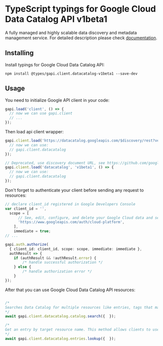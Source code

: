 # TypeScript typings for Google Cloud Data Catalog API v1beta1

A fully managed and highly scalable data discovery and metadata management service. 
For detailed description please check [documentation](https://cloud.google.com/data-catalog/docs/).

## Installing

Install typings for Google Cloud Data Catalog API:

```
npm install @types/gapi.client.datacatalog-v1beta1 --save-dev
```

## Usage

You need to initialize Google API client in your code:

```typescript
gapi.load('client', () => {
  // now we can use gapi.client
  // ...
});
```

Then load api client wrapper:

```typescript
gapi.client.load('https://datacatalog.googleapis.com/$discovery/rest?version=v1beta1', () => {
  // now we can use:
  // gapi.client.datacatalog
});
```

```typescript
// Deprecated, use discovery document URL, see https://github.com/google/google-api-javascript-client/blob/master/docs/reference.md#----gapiclientloadname----version----callback--
gapi.client.load('datacatalog', 'v1beta1', () => {
  // now we can use:
  // gapi.client.datacatalog
});
```

Don't forget to authenticate your client before sending any request to resources:

```typescript
// declare client_id registered in Google Developers Console
var client_id = '',
  scope = [
      // See, edit, configure, and delete your Google Cloud data and see the email address for your Google Account.
      'https://www.googleapis.com/auth/cloud-platform',
    ],
    immediate = true;
// ...

gapi.auth.authorize(
  { client_id: client_id, scope: scope, immediate: immediate },
  authResult => {
    if (authResult && !authResult.error) {
        /* handle successful authorization */
    } else {
        /* handle authorization error */
    }
});
```

After that you can use Google Cloud Data Catalog API resources: <!-- TODO: make this work for multiple namespaces -->

```typescript

/*
Searches Data Catalog for multiple resources like entries, tags that match a query. This is a custom method (https://cloud.google.com/apis/design/custom_methods) and does not return the complete resource, only the resource identifier and high level fields. Clients can subsequently call `Get` methods. Note that Data Catalog search queries do not guarantee full recall. Query results that match your query may not be returned, even in subsequent result pages. Also note that results returned (and not returned) can vary across repeated search queries. See [Data Catalog Search Syntax](https://cloud.google.com/data-catalog/docs/how-to/search-reference) for more information.
*/
await gapi.client.datacatalog.catalog.search({  });

/*
Get an entry by target resource name. This method allows clients to use the resource name from the source Google Cloud Platform service to get the Data Catalog Entry.
*/
await gapi.client.datacatalog.entries.lookup({  });
```
